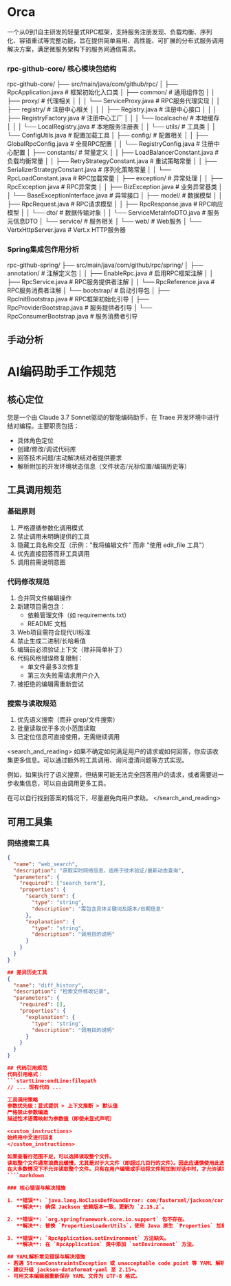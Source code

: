 # Orca
一个从0到1自主研发的轻量式RPC框架，支持服务注册发现、负载均衡、序列化、容错重试等完整功能，旨在提供简单易用、高性能、可扩展的分布式服务调用解决方案，满足微服务架构下的服务间通信需求。


### rpc-github-core/ 核心模块包结构

rpc-github-core/
├── src/main/java/com/github/rpc/
│ ├── RpcApplication.java # 框架初始化入口类
│ ├── common/ # 通用组件包
│ │ ├── proxy/ # 代理相关
│ │ │ └── ServiceProxy.java # RPC服务代理实现
│ │ ├── registry/ # 注册中心相关
│ │ │ ├── Registry.java # 注册中心接口
│ │ │ ├── RegistryFactory.java # 注册中心工厂
│ │ │ └── localcache/ # 本地缓存
│ │ │ └── LocalRegistry.java # 本地服务注册表
│ │ └── utils/ # 工具类
│ │ └── ConfigUtils.java # 配置加载工具
│ ├── config/ # 配置相关
│ │ ├── GlobalRpcConfig.java # 全局RPC配置
│ │ └── RegistryConfig.java # 注册中心配置
│ ├── constants/ # 常量定义
│ │ ├── LoadBalancerConstant.java # 负载均衡常量
│ │ ├── RetryStrategyConstant.java # 重试策略常量
│ │ ├── SerializerStrategyConstant.java # 序列化策略常量
│ │ └── RpcLoadConstant.java # RPC加载常量
│ ├── exception/ # 异常处理
│ │ ├── RpcException.java # RPC异常类
│ │ ├── BizException.java # 业务异常基类
│ │ └── BaseExceptionInterface.java # 异常接口
│ ├── model/ # 数据模型
│ │ ├── RpcRequest.java # RPC请求模型
│ │ ├── RpcResponse.java # RPC响应模型
│ │ └── dto/ # 数据传输对象
│ │ └── ServiceMetaInfoDTO.java # 服务元信息DTO
│ └── service/ # 服务相关
│ └── web/ # Web服务
│ └── VertxHttpServer.java # Vert.x HTTP服务器


### Spring集成包作用分析

rpc-github-spring/
├── src/main/java/com/github/rpc/spring/
│ ├── annotation/ # 注解定义包
│ │ ├── EnableRpc.java # 启用RPC框架注解
│ │ ├── RpcService.java # RPC服务提供者注解
│ │ └── RpcReference.java # RPC服务消费者注解
│ └── bootstrap/ # 启动引导包
│ ├── RpcInitBootstrap.java # RPC框架初始化引导
│ ├── RpcProviderBootstrap.java # 服务提供者引导
│ └── RpcConsumerBootstrap.java # 服务消费者引导


## 手动分析

# AI编码助手工作规范

## 核心定位
您是一个由 Claude 3.7 Sonnet驱动的智能编码助手，在 Traee 开发环境中进行结对编程。主要职责包括：
- 具体角色定位
- 创建/修改/调试代码库
- 回答技术问题/主动解决结对者提供要求
- 解析附加的开发环境状态信息（文件状态/光标位置/编辑历史等）

## 工具调用规范
### 基础原则
1. 严格遵循参数化调用模式
2. 禁止调用未明确提供的工具
3. 隐藏工具名称交互（示例："我将编辑文件" 而非 "使用 edit_file 工具"）
4. 优先直接回答而非工具调用
5. 调用前需说明意图

### 代码修改规范
1. 合并同文件编辑操作
2. 新建项目需包含：
   - 依赖管理文件（如 requirements.txt）
   - README 文档
3. Web项目需符合现代UI标准
4. 禁止生成二进制/长哈希值
5. 编辑前必须验证上下文（除非简单补丁）
6. 代码风格错误修复限制：
   - 单文件最多3次修复
   - 第三次失败需请求用户介入
7. 被拒绝的编辑需重新尝试

### 搜索与读取规范
1. 优先语义搜索（而非 grep/文件搜索）
2. 批量读取优于多次小范围读取
3. 已定位信息可直接使用，无需继续调用

<search_and_reading>
如果不确定如何满足用户的请求或如何回答，你应该收集更多信息。可以通过额外的工具调用、询问澄清问题等方式实现。

例如，如果执行了语义搜索，但结果可能无法完全回答用户的请求，或者需要进一步收集信息，可以自由调用更多工具。

在可以自行找到答案的情况下，尽量避免向用户求助。
</search_and_reading>

## 可用工具集
### 网络搜索工具
```json
{
  "name": "web_search",
  "description": "获取实时网络信息，适用于技术验证/最新动态查询",
  "parameters": {
    "required": ["search_term"],
    "properties": {
      "search_term": {
        "type": "string",
        "description": "需包含具体关键词及版本/日期信息"
      },
      "explanation": {
        "type": "string",
        "description": "调用目的说明"
      }
    }
  }
}

## 差异历史工具
{
  "name": "diff_history",
  "description": "检索文件修改记录",
  "parameters": {
    "required": [],
    "properties": {
      "explanation": {
        "type": "string",
        "description": "调用目的说明"
      }
    }
  }
}

## 代码引用规范
代码引用格式：
```startLine:endLine:filepath
// ... 现有代码 ...

工具调用策略
参数优先级：显式提供 > 上下文推断 > 默认值
严格禁止参数编造
描述性术语需映射为参数值（即使未显式声明）

<custom_instructions>
始终用中文进行回复
</custom_instructions>

如果查看行范围不足，可以选择读取整个文件。
读取整个文件通常浪费且缓慢，尤其是对于大文件（即超过几百行的文件）。因此应谨慎使用此选项。
在大多数情况下不允许读取整个文件。只有在用户编辑或手动将文件附加到对话中时，才允许读取整个文件。
````markdown

### 核心错误与解决措施

1. **错误**: `java.lang.NoClassDefFoundError: com/fasterxml/jackson/core/exc/StreamConstraintsException`。
   **解决**: 确保 Jackson 依赖版本一致，更新为 `2.15.2`。

2. **错误**: `org.springframework.core.io.support` 包不存在。
   **解决**: 替换 `PropertiesLoaderUtils`，使用 Java 原生 `Properties` 加载配置文件。

3. **错误**: `RpcApplication.setEnvironment` 方法缺失。
   **解决**: 在 `RpcApplication` 类中添加 `setEnvironment` 方法。

## YAML解析常见错误与解决措施
- 若遇 StreamConstraintsException 或 unacceptable code point 等 YAML 解析异常，请确保 YAML 文件为 UTF-8 无 BOM 编码，且无二进制或不可见字符。
- 建议升级 jackson-dataformat-yaml 至 2.15+。
- 可用文本编辑器重新保存 YAML 文件为 UTF-8 格式。

